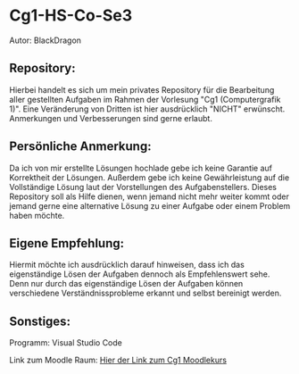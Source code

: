 # Cg1-HS-Co-Se3

Autor: BlackDragon

## Repository:

Hierbei handelt es sich um mein privates Repository für die Bearbeitung aller gestellten Aufgaben im Rahmen der Vorlesung "Cg1 (Computergrafik 1)". 
Eine Veränderung von Dritten ist hier ausdrücklich "NICHT" erwünscht. Anmerkungen und Verbesserungen sind gerne erlaubt.

## Persönliche Anmerkung:

Da ich von mir erstellte Lösungen hochlade gebe ich keine Garantie auf Korrektheit der Lösungen. Außerdem gebe ich keine Gewährleistung auf die Vollständige Lösung laut der Vorstellungen des Aufgabenstellers. Dieses Repository soll als Hilfe dienen, wenn jemand nicht mehr weiter kommt oder jemand gerne eine alternative Lösung zu einer Aufgabe oder einem Problem haben möchte. 

## Eigene Empfehlung:

Hiermit möchte ich ausdrücklich darauf hinweisen, dass ich das eigenständige Lösen der Aufgaben dennoch als Empfehlenswert sehe. Denn nur durch das eigenständige Lösen der Aufgaben können verschiedene Verständnissprobleme erkannt und selbst bereinigt werden. 

## Sonstiges:

Programm: Visual Studio Code

Link zum Moodle Raum:
[Hier der Link zum Cg1 Moodlekurs](https://moodle.hs-coburg.de/course/view.php?id=9200)



